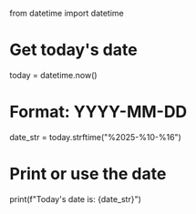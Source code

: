 from datetime import datetime

# Get today's date
today = datetime.now()

# Format: YYYY-MM-DD
date_str = today.strftime("%2025-%10-%16")

# Print or use the date
print(f"Today's date is: {date_str}")